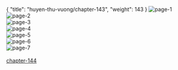 { "title": "huyen-thu-vuong/chapter-143", "weight": 143 }
<img src="huyen-thu-vuong_0143_01-d6fbf55cf9cbfac718a82ee19051cc11.webp" alt="page-1" origin="https://3.bp.blogspot.com/-e8FoIyd6jyE/WEqLmxAEQZI/AAAAAAAMHMo/HptP10DNzkU/s0/Huyen-Thu-Vuong-Chapter-143-P-2.jpg"><br/>
<img src="huyen-thu-vuong_0143_02-9acfecb90308edf88c343b96e6a7753c.webp" alt="page-2" origin="https://3.bp.blogspot.com/-uWbbOjmvUCQ/WEqLn_sqkwI/AAAAAAAMHMs/_dvPIUQMrDQ/s0/Huyen-Thu-Vuong-Chapter-143-P-3.jpg"><br/>
<img src="huyen-thu-vuong_0143_03-25e8974fad48af6f6e68443ce6a6b1d1.webp" alt="page-3" origin="https://3.bp.blogspot.com/-s8kfdLcle9c/WEqLo5F-U8I/AAAAAAAMHMw/Z5itQnGBG4c/s0/Huyen-Thu-Vuong-Chapter-143-P-4.jpg"><br/>
<img src="huyen-thu-vuong_0143_04-176454486496d22e17ffc0e793369208.webp" alt="page-4" origin="https://3.bp.blogspot.com/-YIfwCkbrbNg/WEqLp8Z1W8I/AAAAAAAMHM0/rRAH-sw-8Vc/s0/Huyen-Thu-Vuong-Chapter-143-P-5.jpg"><br/>
<img src="huyen-thu-vuong_0143_05-733f4977dcd70b5a1595ba4c8ad862a2.webp" alt="page-5" origin="https://3.bp.blogspot.com/-E8q-V9nwTkQ/WEqLq-zbzPI/AAAAAAAMHM4/XT_-reLjqUg/s0/Huyen-Thu-Vuong-Chapter-143-P-6.jpg"><br/>
<img src="huyen-thu-vuong_0143_06-49fafa6612cbe0273be6e9d6cdbb55f6.webp" alt="page-6" origin="https://3.bp.blogspot.com/-LRB63k63wsE/WEqLr-_JvKI/AAAAAAAMHM8/XmBNXFo5DXw/s0/Huyen-Thu-Vuong-Chapter-143-P-7.jpg"><br/>
<img src="huyen-thu-vuong_0143_07-4d7da702abf43d726e7cd967de53693f.webp" alt="page-7" origin="https://3.bp.blogspot.com/-74vqUIRnda8/WEqLsxdQ7gI/AAAAAAAMHNA/7Vj3WVgW_e0/s0/Huyen-Thu-Vuong-Chapter-143-P-8.jpg"><br/>
<br/><a class="nextchap" href="/huyen-thu-vuong/chapter-144">chapter-144</a>
